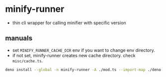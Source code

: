# minify-runner

- thin cli wrapper for calling minifier with specific version

## manuals

- set `MINIFY_RUNNER_CACHE_DIR` env if you want to change env directory.
- if not set, minify-runner creates new cache directory. check `misc/cache.ts`.

```sh
deno install --global -n minify-runner -A ./mod.ts --import-map ./deno.json
```
